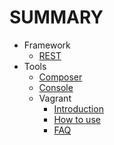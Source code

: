 # SUMMARY

* Framework
    * [REST](framework/REST.md)
* Tools
    * [Composer](tools/composer.md)
    * [Console](tools/console.md)
    * Vagrant
        * [Introduction](tools/vagrant/introduction.md) 
        * [How to use](tools/vagrant/howto.md) 
        * [FAQ](tools/vagrant/faq.md) 